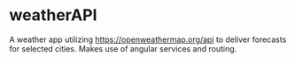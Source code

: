# weatherAPI
A weather app utilizing https://openweathermap.org/api to deliver forecasts for selected cities. Makes use of angular services and routing.
